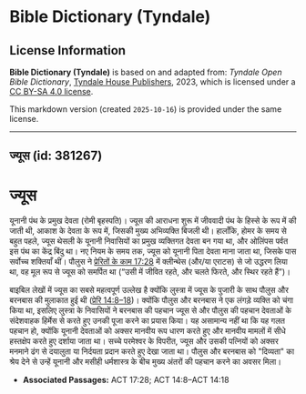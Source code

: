 # Bible Dictionary (Tyndale)

## License Information

**Bible Dictionary (Tyndale)** is based on and adapted from: _Tyndale Open Bible Dictionary_, [Tyndale House Publishers](https://tyndaleopenresources.com/), 2023, which is licensed under a [CC BY-SA 4.0 license](https://creativecommons.org/licenses/by-sa/4.0/legalcode.en).

This markdown version (created `2025-10-16`) is provided under the same license.



--------------------------------

## ज्यूस (id: 381267)

ज्यूस
=====

यूनानी पंथ के प्रमुख देवता (रोमी बृहस्पति)। ज्यूस की आराधना शुरू में जीववादी पंथ के हिस्से के रूप में की जाती थी, आकाश के देवता के रूप में, जिसकी मुख्य अभिव्यक्ति बिजली थी। हालाँकि, होमर के समय से बहुत पहले, ज्यूस थेसली के यूनानी निवासियों का प्रमुख व्यक्तिगत देवता बन गया था, और ओलिंपस पर्वत इस पंथ का केंद्र बिंदु था। नए नियम के समय तक, ज्यूस को यूनानी पिता देवता माना जाता था, जिसके पास सर्वोच्च शक्तियाँ थीं। पौलुस ने [प्रेरितों के काम 17:28](https://ref.ly/Acts17:28) में क्लीन्थेस (और/या एराटस) से जो उद्धरण लिया था, वह मूल रूप से ज्यूस को समर्पित था (“उसी में जीवित रहते, और चलते फिरते, और स्थिर रहते हैं”)।

बाइबिल लेखों में ज्यूस का सबसे महत्वपूर्ण उल्लेख है क्योंकि लुस्त्रा में ज्यूस के पुजारी के साथ पौलुस और बरनबास की मुलाकात हुई थी ([प्रेरि 14:8–18](https://ref.ly/Acts14:8-Acts14:18))। क्योंकि पौलुस और बरनबास ने एक लंगड़े व्यक्ति को चंगा किया था, इसलिए लुस्त्रा के निवासियों ने बरनबास की पहचान ज्यूस से और पौलुस की पहचान देवताओं के संदेशवाहक हिर्मेस से करते हुए उनकी पूजा करने का प्रयास किया। यह असामान्य नहीं था कि यह गलत पहचान हो, क्योंकि यूनानी देवताओं को अक्सर मानवीय रूप धारण करते हुए और मानवीय मामलों में सीधे हस्तक्षेप करते हुए दर्शाया जाता था। सच्चे परमेश्वर के विपरीत, ज्यूस और उसकी पत्नियों को अक्सर मनमाने ढंग से दयालुता या निर्दयता प्रदान करते हुए देखा जाता था। पौलुस और बरनबास को "दिव्यता" का श्रेय देने से उन्हें यूनानी और मसीही धर्मशास्त्र के बीच मुख्य अंतरों की पहचान करने का अवसर मिला। 

* **Associated Passages:** ACT 17:28; ACT 14:8–ACT 14:18

